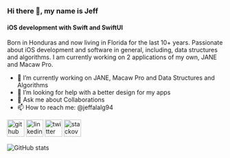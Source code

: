 ### Hi there 👋, my name is Jeff
#### iOS development with Swift and SwiftUI 
Born in Honduras and now living in Florida for the last 10+ years. Passionate about iOS development and software in general, including, data structures and algorithms. I am currently working on 2 applications of my own, JANE and Macaw Pro. 

- 🔭 I’m currently working on JANE, Macaw Pro and Data Structures and Algorithms
- 🤔 I’m looking for help with a better design for my apps 
- 💬 Ask me about Collaborations 
- 📫 How to reach me: @jeffalalg94 


[<img src='https://cdn.jsdelivr.net/npm/simple-icons@3.0.1/icons/github.svg' alt='github' height='40'>](https://github.com/jeffala)  [<img src='https://cdn.jsdelivr.net/npm/simple-icons@3.0.1/icons/linkedin.svg' alt='linkedin' height='40'>](https://www.linkedin.com/in/https://www.linkedin.com/public-profile/settings?trk=d_flagship3_profile_self_view_public_profile&lipi=urn%3Ali%3Apage%3Ad_flagship3_profile_self_edit_contact_info%3BWO8WaDjqR6CAw0aVD8UHAA%3D%3D/)  [<img src='https://cdn.jsdelivr.net/npm/simple-icons@3.0.1/icons/twitter.svg' alt='twitter' height='40'>](https://twitter.com/@jeffalalg94 )  [<img src='https://cdn.jsdelivr.net/npm/simple-icons@3.0.1/icons/stackoverflow.svg' alt='stackoverflow' height='40'>](https://stackoverflow.com/users/https://stackoverflow.com/users/12305751/jeff-licona)  

![GitHub stats](https://github-readme-stats.vercel.app/api?username=jeffala&show_icons=true)  

